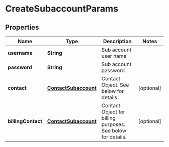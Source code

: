 
# CreateSubaccountParams

## Properties
Name | Type | Description | Notes
------------ | ------------- | ------------- | -------------
**username** | **String** | Sub account user name | 
**password** | **String** | Sub account password | 
**contact** | [**ContactSubaccount**](ContactSubaccount.md) | Contact Object. See below for details. |  [optional]
**billingContact** | [**ContactSubaccount**](ContactSubaccount.md) | Contact Object for billing purposes. See below for details. |  [optional]



